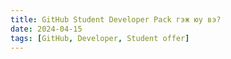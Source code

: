 ```yaml
---
title: GitHub Student Developer Pack гэж юу вэ?
date: 2024-04-15
tags: [GitHub, Developer, Student offer]
---
```


